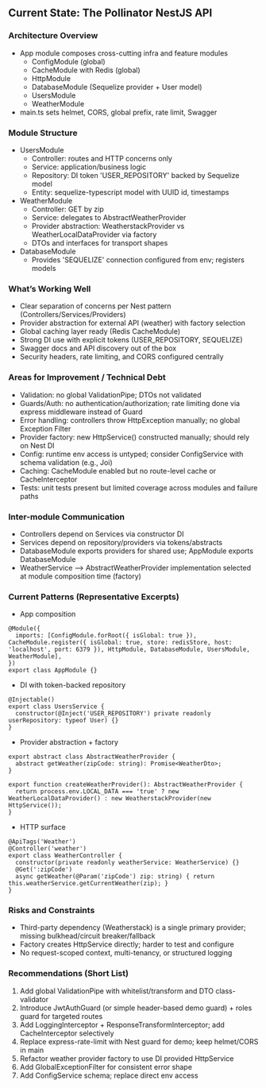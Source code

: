 ## Current State: The Pollinator NestJS API

### Architecture Overview
- App module composes cross-cutting infra and feature modules
  - ConfigModule (global)
  - CacheModule with Redis (global)
  - HttpModule
  - DatabaseModule (Sequelize provider + User model)
  - UsersModule
  - WeatherModule
- main.ts sets helmet, CORS, global prefix, rate limit, Swagger

### Module Structure
- UsersModule
  - Controller: routes and HTTP concerns only
  - Service: application/business logic
  - Repository: DI token 'USER_REPOSITORY' backed by Sequelize model
  - Entity: sequelize-typescript model with UUID id, timestamps
- WeatherModule
  - Controller: GET by zip
  - Service: delegates to AbstractWeatherProvider
  - Provider abstraction: WeatherstackProvider vs WeatherLocalDataProvider via factory
  - DTOs and interfaces for transport shapes
- DatabaseModule
  - Provides 'SEQUELIZE' connection configured from env; registers models

### What’s Working Well
- Clear separation of concerns per Nest pattern (Controllers/Services/Providers)
- Provider abstraction for external API (weather) with factory selection
- Global caching layer ready (Redis CacheModule)
- Strong DI use with explicit tokens (USER_REPOSITORY, SEQUELIZE)
- Swagger docs and API discovery out of the box
- Security headers, rate limiting, and CORS configured centrally

### Areas for Improvement / Technical Debt
- Validation: no global ValidationPipe; DTOs not validated
- Guards/Auth: no authentication/authorization; rate limiting done via express middleware instead of Guard
- Error handling: controllers throw HttpException manually; no global Exception Filter
- Provider factory: new HttpService() constructed manually; should rely on Nest DI
- Config: runtime env access is untyped; consider ConfigService with schema validation (e.g., Joi)
- Caching: CacheModule enabled but no route-level cache or CacheInterceptor
- Tests: unit tests present but limited coverage across modules and failure paths

### Inter-module Communication
- Controllers depend on Services via constructor DI
- Services depend on repository/providers via tokens/abstracts
- DatabaseModule exports providers for shared use; AppModule exports DatabaseModule
- WeatherService —> AbstractWeatherProvider implementation selected at module composition time (factory)

### Current Patterns (Representative Excerpts)
- App composition
```
@Module({
  imports: [ConfigModule.forRoot({ isGlobal: true }), CacheModule.register({ isGlobal: true, store: redisStore, host: 'localhost', port: 6379 }), HttpModule, DatabaseModule, UsersModule, WeatherModule],
})
export class AppModule {}
```

- DI with token-backed repository
```
@Injectable()
export class UsersService {
  constructor(@Inject('USER_REPOSITORY') private readonly userRepository: typeof User) {}
}
```

- Provider abstraction + factory
```
export abstract class AbstractWeatherProvider {
  abstract getWeather(zipCode: string): Promise<WeatherDto>;
}

export function createWeatherProvider(): AbstractWeatherProvider {
  return process.env.LOCAL_DATA === 'true' ? new WeatherLocalDataProvider() : new WeatherstackProvider(new HttpService());
}
```

- HTTP surface
```
@ApiTags('Weather')
@Controller('weather')
export class WeatherController {
  constructor(private readonly weatherService: WeatherService) {}
  @Get(':zipCode')
  async getWeather(@Param('zipCode') zip: string) { return this.weatherService.getCurrentWeather(zip); }
}
```

### Risks and Constraints
- Third-party dependency (Weatherstack) is a single primary provider; missing bulkhead/circuit breaker/fallback
- Factory creates HttpService directly; harder to test and configure
- No request-scoped context, multi-tenancy, or structured logging

### Recommendations (Short List)
1) Add global ValidationPipe with whitelist/transform and DTO class-validator
2) Introduce JwtAuthGuard (or simple header-based demo guard) + roles guard for targeted routes
3) Add LoggingInterceptor + ResponseTransformInterceptor; add CacheInterceptor selectively
4) Replace express-rate-limit with Nest guard for demo; keep helmet/CORS in main
5) Refactor weather provider factory to use DI provided HttpService
6) Add GlobalExceptionFilter for consistent error shape
7) Add ConfigService schema; replace direct env access

